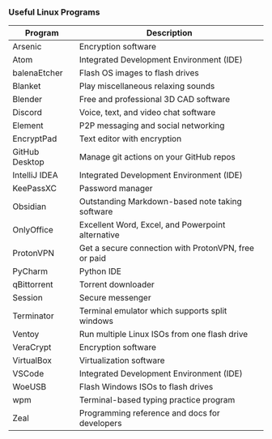 ### Useful Linux Programs

Program | Description
-----|-----
Arsenic | Encryption software
Atom | Integrated Development Environment (IDE)
balenaEtcher | Flash OS images to flash drives
Blanket | Play miscellaneous relaxing sounds
Blender | Free and professional 3D CAD software
Discord | Voice, text, and video chat software
Element | P2P messaging and social networking
EncryptPad | Text editor with encryption
GitHub Desktop | Manage git actions on your GitHub repos
IntelliJ IDEA | Integrated Development Environment (IDE)
KeePassXC | Password manager
Obsidian | Outstanding Markdown-based note taking software
OnlyOffice | Excellent Word, Excel, and Powerpoint alternative
ProtonVPN | Get a secure connection with ProtonVPN, free or paid
PyCharm | Python IDE
qBittorrent | Torrent downloader
Session | Secure messenger
Terminator | Terminal emulator which supports split windows
Ventoy | Run multiple Linux ISOs from one flash drive
VeraCrypt | Encryption software
VirtualBox | Virtualization software
VSCode | Integrated Development Environment (IDE)
WoeUSB | Flash Windows ISOs to flash drives
wpm | Terminal-based typing practice program
Zeal | Programming reference and docs for developers
